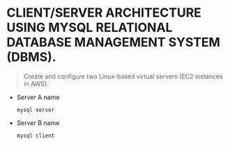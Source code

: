 # CLIENT/SERVER ARCHITECTURE USING MYSQL RELATIONAL DATABASE MANAGEMENT SYSTEM (DBMS).

> Create and configure two Linux-based virtual servers (EC2 instances in AWS).

- Server A name

  `mysql server`

- Server B name

  `mysql client`
